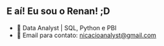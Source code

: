 ## E aí! Eu sou o Renan! ;D

- 🔭 Data Analyst | SQL, Python e PBI
- 💬 Email para contato: nicacioanalyst@gmail.com
